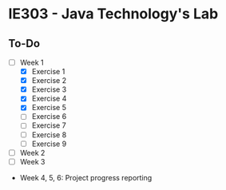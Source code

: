 # IE303 - Java Technology's Lab

## To-Do
- [ ] Week 1
  + [x] Exercise 1
  + [x] Exercise 2
  + [x] Exercise 3
  + [x] Exercise 4
  + [x] Exercise 5
  + [ ] Exercise 6
  + [ ] Exercise 7
  + [ ] Exercise 8
  + [ ] Exercise 9
- [ ] Week 2
- [ ] Week 3

<!--
- [ ] Week 4
- [ ] Week 5
- [ ] Week 6
-->

- Week 4, 5, 6: Project progress reporting
